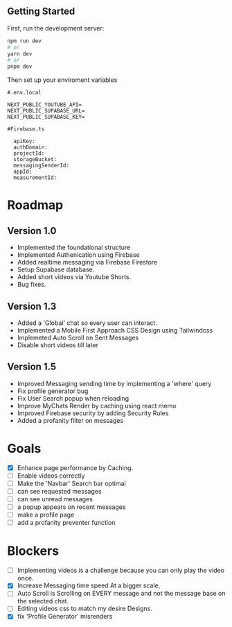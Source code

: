 ## Getting Started

First, run the development server:

```bash
npm run dev
# or
yarn dev
# or
pnpm dev
```

Then set up your enviroment variables

```
#.env.local

NEXT_PUBLIC_YOUTUBE_API=
NEXT_PUBLIC_SUPABASE_URL=
NEXT_PUBLIC_SUPABASE_KEY=

```

```
#Firebase.ts

  apiKey:
  authDomain:
  projectId:
  storageBucket:
  messagingSenderId:
  appId:
  measurementId:
```

# Roadmap

## Version 1.0

- Implemented the foundational structure
- Implemented Authenication using Firebase
- Added realtime messaging via Firebase Firestore
- Setup Supabase database.
- Added short videos via Youtube Shorts.
- Bug fixes.

## Version 1.3

- Added a 'Global' chat so every user can interact.
- Implemented a Mobile First Approach CSS Design using Tailwindcss
- Implemeted Auto Scroll on Sent Messages
- Disable short videos till later

## Version 1.5

- Improved Messaging sending time by implementing a 'where' query
- Fix profile generator bug
- Fix User Search popup when reloading
- Improve MyChats Render by caching using react memo
- Improved Firebase security by adding Security Rules
- Added a profanity filter on messages

# Goals

- [x] Enhance page performance by Caching.
- [ ] Enable videos correctly
- [ ] Make the 'Navbar' Search bar optimal
- [ ] can see requested messages
- [ ] can see unread messages
- [ ] a popup appears on recent messages
- [ ] make a profile page
- [ ] add a profanity preventer function

# Blockers

- [ ] Implementing videos is a challenge because you can only play the video once.
- [x] Increase Messaging time speed At a bigger scale,
- [ ] Auto Scroll is Scrolling on EVERY message and not the message base on the selected chat.
- [ ] Editing videos css to match my desire Designs.
- [x] fix 'Profile Generator' misrenders
